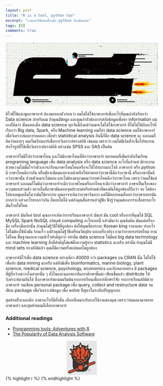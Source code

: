 ```yaml
---
layout: post
title: "R is a tool, python too"
excerpt: "ภาษาอาร์ก็แค่เครื่่องมือ python ก็เหมือนกัน"
tags: [R]
comments: true
---
```

<div style = "text-align:center"><img src ="/images/blog/R_in_advanture.PNG" width = "700"></div>

ดีใจที่ใช้และพูดภาษาอาร์ ต้องขอออกตัวก่อนว่า ผมไม่ได้ใช้ภาษาอาร์เพื่ออะไรที่คุณกำลังเรียกว่า Data science สำหรับผม ถ้าคุณมีข้อมูล และคุณกำลังต้องการสกัดข้อมูลเพื่อหา information ผมเองก็คิดว่า นั้นแหละคือ data science ทุกวันนี้ถึงแม้ว่าผมจะไม่ได้ใช้ภาษาอาร์ ที่ไม่ได้ใช้กับอะไรที่เรียกว่า Big data, Spark, หรือ Machine learning ผมก็ทำ data science ผมใช้ภาษาอาร์เพื่อวิเคราะห์ผลการทดลอง เพื่อทำ statistical analysis อันนี้ก็คือ data science นะ และผมก็คิดว่าหลายๆ คนเริ่มเรียนอาร์เพื่อการวิเคราะห์ทางสถิติ เช่นผม เพราะว่า ผมไม่มีเงินที่จะซื้อโปรแกรมสำเร็จรูปที่ใช้เพื่อวิเคราะห์ทางสถิติ อย่างเช่น SPSS และ SAS เป็นต้น

ภาษาอาร์ไม่ดีไปกว่าภาษาไหน และไม่มีภาษาไหนที่ดีกว่าภาษาอาร์ หลายคนที่เพิ่มกำลังเริ่มเรียน programing language เพื่อ data analysis หรือ data science อะไรก็แล้วแต่ มักจะถามด้วยความไม่มั่นใจว่าตัวเองจะเรียนภาษาไหนไหนหรือจะใช้โปรแกรมอะไรดี  ภาษาอาร์ หรือ python ดี ภาษาไหนดีกว่ากัน หรือมักจะมีคนแทบจะแย้งหรือให้คำตอบว่าภาษานี้ดีกว่าภาษานี้ หรือภาษานั้นดีกว่าภาษานั้น  ส่วนตัวผมจะไม่ตอบ และไม่ต้องมาถามผมว่าภาษาไหนดีกว่าภาษาไหน เพราะว่าผมใช้แต่ภาษาอาร์ และผมก็ไม่คิดว่าภาษาอาร์จะดีกว่าภาษไหนหรือภาไหนจะดีกว่าภาษาอาร์ ภาษาเป็นเรื่องของความชอบส่วนตัว ตราบใดที่ภาษามันตอบจุดประสงค์หรือทำหน้าที่ของมันได้ถูกต้องก็ถือว่า จบ ไม่ต้องไปหาเหตุผลอื่นใดว่ามันใช้ยากง่าย คุณอาจจะคิดว่าภาษาจีนยาก แต่ก็มีหลายคนที่บอกว่าภาษาเยอรมันยากกว่า แล้วอะไรยากกว่ากัน ก็ตอบไม่ได้ แต่ถ้าคุณสื่อสารแล้วผู้ฟัง ฟังรู้ว่าคุณต้องการจะสื่อสารอะไร มันก็จบใช่ไหม

ภาษาอาร์ มันก็แค่ tool คุณอาจจะคิดว่าการเรียนภาษาอาร์ มันเท่ มัน cool หรือการที่คุณใช้ SQL MySQL Spark NoSQL cloud computing อะไรแบบนี้ แล้วมันเจ๋ง คุณคิดผิด มันแค่เครื่องมือ  เครื่องมือเท่านั้น ถ้าคุณไม่รู้วิธีใช้ที่ถูกต้อง ต่อให้คุณซื้อกระทะ Korean king ราคาแพง ทำอะไรได้ไม่ต้องใช้น้ำมัน ร้อนเร็ว แต่ถ้าคุณไม่รู้วิธีเตรียมวัตถุดิบ และเครื่องปรุง ถามว่าอาหารอร่อยไหม ทานได้ไหม
พื้นฐานและความเข้าใจสำคัญกว่า อย่าลืม data science ได้มีแต่ big data technology และ machine learning สิ่งที่สำคัญไม่แพ้คือความรู้ทาง statistics นะครับ อย่าลืม ถ้าคุณไม่มี mind sets ทางสถิติแล้ว คุณก็ตีความหรือแปลผลไม่ถูกต้อง

ภาษาอาร์มีไว้เพื่อ data science อย่างเดียว 40000 กว่า packages บน CRAN นั้น ไม่ได้ใช้เพื่อทำ data mining นะครับ แต่ยังมีเพื่อ bioinformatics, marine biology, plant science, medical science, psychology, economics และอีกหลายอย่าง มี packages ที่ผู้ที่กว้างขวางในสาขานั้น ๆ ทั้งในและนอกสถาบันการศึกษาชั้นนำ เขียนขึ้นแล้ว distribute ให้วิเคราะห์ตามกันได้  ซึ่งภาษาอาร์ของผมเริ่มต้นจากการเรียนเพื่อการศึกษาวิจัย จากการเรียนสถิติด้วยภาษาอาร์ จนเขียน personal package เพื่อ query, collect and restructure data จนเขียน package เพื่อวิเคราะห์ข้อมูล เพื่อ solve ปัญหาในระดับปริญญาเอก

สุดท้ายที่จะบอกคือ ภาษาอะไรก็ดีทั้งนั้น เลือกที่เหมาะกับการใช้งานของคุณ เพราะว่าผมลองมาหลายภาษาแล้ว และสุดท้ายผมก็เลือกภาษาอาร์

### Additional readings

- [Programming tools: Adventures with R](http://www.nature.com/news/programming-tools-adventures-with-r-1.16609#/rise)
- [The Popularity of Data Analysis Software](http://r4stats.com/articles/popularity/)

<div style = "text-align:center"><img src ="/images/blog/sithsig.png" width = "100"></div>
{% highlight r %}
{% endhighlight %}
